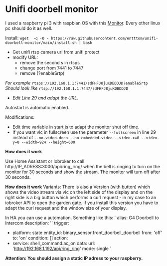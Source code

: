 
# Unifi doorbell monitor
I used a raspberry pi 3 with raspbian OS with this [Monitor](https://www.amazon.com/dp/B09XDK2FRR/ref=sr_1_2_sspa?crid=ZSL2YLX1X5C0&keywords=raspberry%20pi%2010%20zoll%20monitor&qid=1706083972&sprefix=raspberry%20pi%2010%20zoll%20monito,aps,160&sr=8-2-spons&sp_csd=d2lkZ2V0TmFtZT1zcF9hdGY&psc=1). Every other linux pc should do it as well.

Install: `wget  -q -O - https://raw.githubusercontent.com/entttom/unifi-doorbell-monitor/main/install.sh | bash`

 - Get unifi rtsp camera url from unifi protect
 - modify URL:
	 - remove the second s in rtsps   
	 - change port from 7441 to 7447   
	 - remove
	   (?enableSrtp)

*For example* `rtsps://192.168.1.1:7441/sdFHFJ8juKDBDDJD?enableSrtp`
*Should look like* `rtsp://192.168.1.1:7447/sdFHFJ8juKDBDDJD`

 - *Edit Line 29 and adapt the URL.*

Autostart is automatic enabled.


Modifications:

 - Edit time variable in start.js to adapt the monitor shut off time.
 - If you want vlc in fullscreen use the parameter `--fullscreen` in
   line 29 instead of  `--no-video-deco --no-embedded-video --video-x=0
   --video-y=0 --width=924 --height=600`

**How does it work**

Use Home Assistant or Iobroker to call http://IP_ADRESS:3000/api/ring_ring/ when the bell is ringing to turn on the monitor for 30 seconds and show the stream. The monitor will turn off after 30 seconds.

**How does it work**
Variants: 
There is also a Version (with button) which shows the video stream via vlc on the left side of the display and on the right side is a big button which performs a curl request - in my case to an iobroker API to open the garden gate. if you install this version you have to adapt the curl request and the window size of your display.

In HA you can use a automation. Something like this:
´
alias: G4 Doorbell to Intercom
description: ''
trigger:
  - platform: state
    entity_id: binary_sensor.front_doorbell_doorbell
    from: 'off'
    to: 'on'
condition: []
action:
  - service: shell_command.ac_on
    data:
      url: 'http://192.168.1.192/api/ring_ring'
mode: single
`

**Attention: You should assign a static IP adress to your raspberry.**
